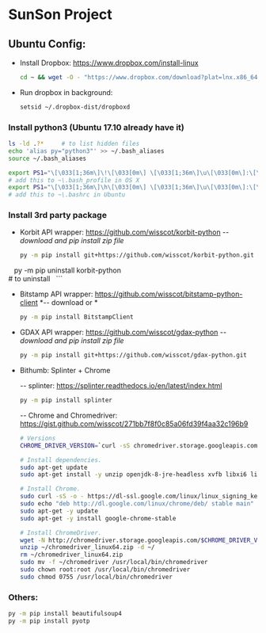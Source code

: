 # SunSon Project

## Ubuntu Config:

- Install Dropbox: https://www.dropbox.com/install-linux 
   ```sh
   cd ~ && wget -O - "https://www.dropbox.com/download?plat=lnx.x86_64" | tar xzf -
   ```

- Run dropbox in background: 
   ```sh
   setsid ~/.dropbox-dist/dropboxd
   ```

### Install python3 (Ubuntu 17.10 already have it)

   ```sh
   ls -ld .?*     # to list hidden files
   echo 'alias py="python3"' >> ~/.bash_aliases
   source ~/.bash_aliases
   
   export PS1="\[\033[1;36m\]\!\[\033[0m\] \[\033[1;36m\]\u\[\033[0m\]:\[\033[1;36m\]\W\[\033[0m\]$ "
   # add this to ~\.bash_profile in OS X 
   export PS1="\[\033[1;36m\]\h\[\033[0m\] \[\033[1;36m\]\u\[\033[0m\]:\[\033[1;36m\]\W\[\033[0m\]$ "
   # add this to ~\.bashrc in Ubuntu
   ```

### Install 3rd party package

- Korbit API wrapper:  https://github.com/wisscot/korbit-python
    *-- download and pip install zip file*
    ```sh
    py -m pip install git+https://github.com/wisscot/korbit-python.git
    py -m pip uninstall korbit-python    
    # to uninstall
    ```
    
- Bitstamp API wrapper: https://github.com/wisscot/bitstamp-python-client
    *-- download or *
    ```sh
    py -m pip install BitstampClient
    ```
    
- GDAX API wrapper: https://github.com/wisscot/gdax-python
    *-- download and pip install zip file*
    ```sh
    py -m pip install git+https://github.com/wisscot/gdax-python.git
    ```

- Bithumb: Splinter + Chrome
   
   -- splinter: https://splinter.readthedocs.io/en/latest/index.html
   ```sh
   py -m pip install splinter
   ```
   -- Chrome and Chromedriver: https://gist.github.com/wisscot/271bb7f8f0c85a06fd39f4aa32c196b9
   ```sh
   # Versions
   CHROME_DRIVER_VERSION=`curl -sS chromedriver.storage.googleapis.com/LATEST_RELEASE`

   # Install dependencies.
   sudo apt-get update
   sudo apt-get install -y unzip openjdk-8-jre-headless xvfb libxi6 libgconf-2-4

   # Install Chrome.
   sudo curl -sS -o - https://dl-ssl.google.com/linux/linux_signing_key.pub | apt-key add
   sudo echo "deb http://dl.google.com/linux/chrome/deb/ stable main" >> /etc/apt/sources.list.d/google-chrome.list
   sudo apt-get -y update
   sudo apt-get -y install google-chrome-stable

   # Install ChromeDriver.
   wget -N http://chromedriver.storage.googleapis.com/$CHROME_DRIVER_VERSION/chromedriver_linux64.zip -P ~/
   unzip ~/chromedriver_linux64.zip -d ~/
   rm ~/chromedriver_linux64.zip
   sudo mv -f ~/chromedriver /usr/local/bin/chromedriver
   sudo chown root:root /usr/local/bin/chromedriver
   sudo chmod 0755 /usr/local/bin/chromedriver   
   ```
### Others:
```sh
py -m pip install beautifulsoup4
py -m pip install pyotp
```
